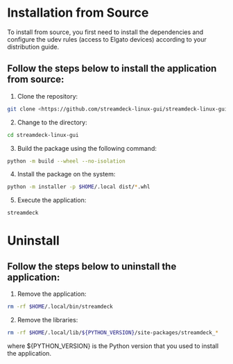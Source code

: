 # Installation from Source

To install from source, you first need to install the dependencies and configure the udev rules (access to Elgato devices) according to your distribution guide.

## Follow the steps below to install the application from source:

1. Clone the repository:

```bash
git clone <https://github.com/streamdeck-linux-gui/streamdeck-linux-gui.git>
```

2. Change to the directory:

```bash
cd streamdeck-linux-gui
```

3. Build the package using the following command:

```bash
python -m build --wheel --no-isolation
```

4. Install the package on the system:

```bash
python -m installer -p $HOME/.local dist/*.whl
```

5. Execute the application:

```bash
streamdeck
```

# Uninstall

## Follow the steps below to uninstall the application:

1. Remove the application:

```bash
rm -rf $HOME/.local/bin/streamdeck
```

2. Remove the libraries:

```bash
rm -rf $HOME/.local/lib/${PYTHON_VERSION}/site-packages/streamdeck_*
```

where ${PYTHON_VERSION} is the Python version that you used to install the application.
